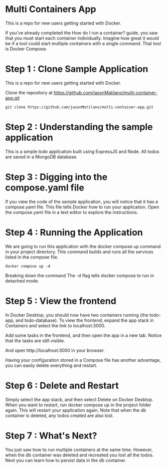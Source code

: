 # Multi Containers App

This is a repo for new users getting started with Docker.

If you've already completed the How do I run a container? guide, you saw that you must start each container individually. Imagine how great it would be if a tool could start multiple containers with a single command. That tool is Docker Compose.


# Step 1 : Clone Sample Application

This is a repo for new users getting started with Docker.

Clone the repository at https://github.com/jasonMatilano/multi-container-app⁠.git

```git clone https://github.com/jasonMatilano/multi-container-app⁠.git```

# Step 2 : Understanding the sample application

This is a simple todo application built using ExpressJS and Node. All todos are saved in a MongoDB database.

# Step 3 : Digging into the compose.yaml file

If you view the code of the sample application, you will notice that it has a compose.yaml file. This file tells Docker how to run your application. Open the compose.yaml file in a text editor to explore the instructions.

# Step 4 : Running the Application

We are going to run this application with the docker compose up command in your project directory. This command builds and runs all the services listed in the compose file.

```
docker compose up -d
```

Breaking down the command
The -d flag tells docker compose to run in detached mode.
    
# Step 5 : View the frontend

In Docker Desktop, you should now have two containers running (the todo-app, and todo-database). To view the frontend, expand the app stack in Containers and select the link to localhost:3000⁠.

Add some tasks in the frontend, and then open the app in a new tab. Notice that the tasks are still visible.

And open http://localhost:3000 in your browser.

Having your configuration stored in a Compose file has another advantage, you can easily delete everything and restart.

# Step 6 : Delete and Restart

Simply select the app stack, and then select Delete on Docker Desktop. When you want to restart, run docker compose up in the project folder again. This will restart your application again. Note that when the db container is deleted, any todos created are also lost.

# Step 7 : What's Next?

You just saw how to run multiple containers at the same time. However, when the db container was deleted and recreated you lost all the todos. Next you can learn how to persist data in the db container.
